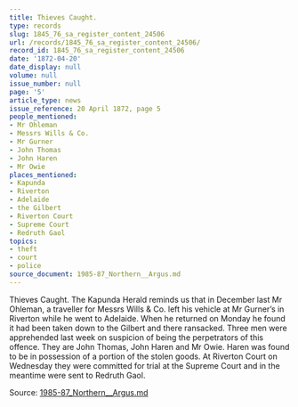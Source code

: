 ```yaml
---
title: Thieves Caught.
type: records
slug: 1845_76_sa_register_content_24506
url: /records/1845_76_sa_register_content_24506/
record_id: 1845_76_sa_register_content_24506
date: '1872-04-20'
date_display: null
volume: null
issue_number: null
page: '5'
article_type: news
issue_reference: 20 April 1872, page 5
people_mentioned:
- Mr Ohleman
- Messrs Wills & Co.
- Mr Gurner
- John Thomas
- John Haren
- Mr Owie
places_mentioned:
- Kapunda
- Riverton
- Adelaide
- the Gilbert
- Riverton Court
- Supreme Court
- Redruth Gaol
topics:
- theft
- court
- police
source_document: 1985-87_Northern__Argus.md
---
```


Thieves Caught.  The Kapunda Herald reminds us that in December last Mr Ohleman, a traveller for Messrs Wills & Co. left his vehicle at Mr Gurner’s in Riverton while he went to Adelaide.  When he returned on Monday he found it had been taken down to the Gilbert and there ransacked.  Three men were apprehended last week on suspicion of being the perpetrators of this offence.  They are John Thomas, John Haren and Mr Owie.  Haren was found to be in possession of a portion of the stolen goods.  At Riverton Court on Wednesday they were committed for trial at the Supreme Court and in the meantime were sent to Redruth Gaol.

Source: [1985-87_Northern__Argus.md](/downloads/markdown/1985-87_Northern__Argus.md)

